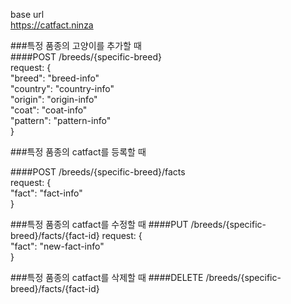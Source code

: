 <!-- TODO -->

base url<br>
https://catfact.ninza

###특정 품종의 고양이를 추가할 때<br>
####POST /breeds/{specific-breed}<br>
request: {<br>
    "breed": "breed-info"<br>
    "country": "country-info"<br>
    "origin": "origin-info"<br>
    "coat": "coat-info"<br>
    "pattern": "pattern-info"<br>
}


###특정 품종의 catfact를 등록할 때

####POST /breeds/{specific-breed}/facts<br>
request: {<br>
    "fact": "fact-info"<br>
}

###특정 품종의 catfact를 수정할 때
####PUT /breeds/{specific-breed}/facts/{fact-id}
request: {<br>
    "fact": "new-fact-info"<br>
}

###특정 품종의 catfact를 삭제할 때
####DELETE /breeds/{specific-breed}/facts/{fact-id}
